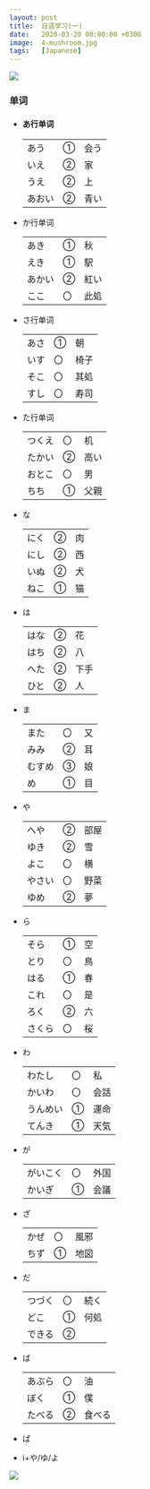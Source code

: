 ```yaml
---
layout: post
title:  日语学习(一)
date:   2020-03-20 00:00:00 +0300
image:  4-mushroom.jpg
tags:   [Japanese]
---
```

![]({{site.baseurl}}/img/4-snowdrop.jpg)

### 单词

* #### あ行单词

  |        |      |      |
  | ------ | ---- | ---- |
  | あう   | ①    | 会う |
  | いえ   | ②    | 家   |
  | うえ   | ②    | 上   |
  | あおい | ②    | 青い |

* か行单词

  |        |      |      |
  | ------ | ---- | ---- |
  | あき   | ①    | 秋   |
  | えき   | ①    | 駅   |
  | あかい | ②    | 紅い |
  | ここ   | 〇   | 此処 |

* さ行单词

  |      |      |      |
  | ---- | ---- | ---- |
  | あさ | ①    | 朝   |
  | いす | 〇   | 椅子 |
  | そこ | 〇   | 其処 |
  | すし | 〇   | 寿司 |

* た行单词

  |        |      |      |
  | ------ | ---- | ---- |
  | つくえ | 〇   | 机   |
  | たかい | ②    | 高い |
  | おとこ | 〇   | 男   |
  | ちち   | ①    | 父親 |

* な

  |      |      |      |
  | ---- | ---- | ---- |
  | にく | ②    | 肉   |
  | にし | ②    | 西   |
  | いぬ | ②    | 犬   |
  | ねこ | ①    | 猫   |

* は

  |      |      |      |
  | ---- | ---- | ---- |
  | はな | ②    | 花   |
  | はち | ②    | 八   |
  | へた | ②    | 下手 |
  | ひと | ②    | 人   |

* ま

  |        |      |      |
  | ------ | ---- | ---- |
  | また   | 〇   | 又   |
  | みみ   | ②    | 耳   |
  | むすめ | ③    | 娘   |
  | め     | ①    | 目   |
  
* や

  |        |      |      |
  | ------ | ---- | ---- |
  | へや   | ②    | 部屋 |
  | ゆき   | ②    | 雪   |
  | よこ   | 〇   | 横   |
  | やさい | 〇   | 野菜 |
  | ゆめ   | ②    | 夢   |

* ら

  |        |      |      |
  | ------ | ---- | ---- |
  | そら   | ①    | 空   |
  | とり   | 〇   | 鳥   |
  | はる   | ①    | 春   |
  | これ   | 〇   | 是   |
  | ろく   | ②    | 六   |
  | さくら | 〇   | 桜   |

* わ

  |          |      |      |
  | -------- | ---- | ---- |
  | わたし   | 〇   | 私   |
  | かいわ   | 〇   | 会話 |
  | うんめい | ①    | 運命 |
  | てんき   | ①    | 天気 |

* が

  |          |      |      |
  | -------- | ---- | ---- |
  | がいこく | 〇   | 外国 |
  | かいぎ   | ①    | 会議 |

* ざ

  |      |      |      |
  | ---- | ---- | ---- |
  | かぜ | 〇   | 風邪 |
  | ちず | ①    | 地図 |

* だ

  |        |      |      |
  | ------ | ---- | ---- |
  | つづく | 〇   | 続く |
  | どこ   | ①    | 何処 |
  | できる | ②    |      |

* ば

  |        |      |        |
  | ------ | ---- | ------ |
  | あぶら | 〇   | 油     |
  | ぼく   | ①    | 僕     |
  | たべる | ②    | 食べる |
  
* ぱ

* i+や/ゆ/よ


![]({{site.baseurl}}/img/4-asia.jpg)

